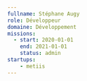 ```yaml
---
fullname: Stéphane Augy
role: Développeur
domaine: Développement
missions:
  - start: 2020-01-01
    end: 2021-01-01
    status: admin
startups:
    - metiis
---
```

